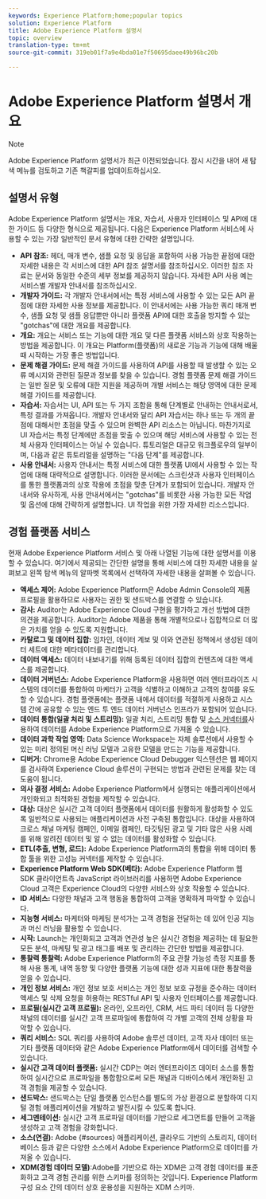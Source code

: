 ```yaml
---
keywords: Experience Platform;home;popular topics
solution: Experience Platform
title: Adobe Experience Platform 설명서
topic: overview
translation-type: tm+mt
source-git-commit: 319eb01f7a9e4bda01e7f50695daee49b96bc20b

---
```



# Adobe Experience Platform 설명서 개요

>[!NOTE]
>Adobe Experience Platform 설명서가 최근 이전되었습니다. 잠시 시간을 내어 새 탐색 메뉴를 검토하고 기존 책갈피를 업데이트하십시오.

## 설명서 유형

Adobe Experience Platform 설명서는 개요, 자습서, 사용자 인터페이스 및 API에 대한 가이드 등 다양한 형식으로 제공됩니다. 다음은 Experience Platform 서비스에 사용할 수 있는 가장 일반적인 문서 유형에 대한 간략한 설명입니다.

* **API 참조:** 헤더, 매개 변수, 샘플 요청 및 응답을 포함하여 사용 가능한 끝점에 대한 자세한 내용은 각 서비스에 대한 API 참조 설명서를 참조하십시오. 이러한 참조 자료는 문서와 동일한 수준의 세부 정보를 제공하지 않습니다. 자세한 API 사용 예는 서비스별 개발자 안내서를 참조하십시오.
* **개발자 가이드:** 각 개발자 안내서에서는 특정 서비스에 사용할 수 있는 모든 API 끝점에 대한 자세한 사용 정보를 제공합니다. 이 안내서에는 사용 가능한 쿼리 매개 변수, 샘플 요청 및 샘플 응답뿐만 아니라 플랫폼 API에 대한 호출을 방지할 수 있는 &quot;gotchas&quot;에 대한 개요를 제공합니다.
* **개요:** 개요는 서비스 또는 기능에 대한 개요 및 다른 플랫폼 서비스와 상호 작용하는 방법을 제공합니다. 이 개요는 Platform(플랫폼)의 새로운 기능과 기능에 대해 배울 때 시작하는 가장 좋은 방법입니다.
* **문제 해결 가이드:** 문제 해결 가이드를 사용하여 API를 사용할 때 발생할 수 있는 오류 메시지와 관련된 질문과 정보를 찾을 수 있습니다. 경험 플랫폼 문제 해결 가이드는 일반 질문 및 오류에 대한 지원을 제공하며 개별 서비스는 해당 영역에 대한 문제 해결 가이드를 제공합니다.
* **자습서:** 자습서는 UI, API 또는 두 가지 조합을 통해 단계별로 안내하는 안내서로서, 특정 결과를 가져옵니다. 개발자 안내서와 달리 API 자습서는 하나 또는 두 개의 끝점에 대해서만 초점을 맞출 수 있으며 완벽한 API 리소스는 아닙니다. 마찬가지로 UI 자습서는 특정 단계에만 초점을 맞출 수 있으며 해당 서비스에 사용할 수 있는 전체 사용자 인터페이스는 아닐 수 있습니다. 튜토리얼은 대규모 워크플로우의 일부이며, 다음과 같은 튜토리얼을 설명하는 &quot;다음 단계&quot;를 제공합니다.
* **사용 안내서:** 사용자 안내서는 특정 서비스에 대한 플랫폼 UI에서 사용할 수 있는 작업에 대해 대략적으로 설명합니다. 이러한 문서에는 스크린샷과 사용자 인터페이스를 통한 플랫폼과의 상호 작용에 초점을 맞춘 단계가 포함되어 있습니다. 개발자 안내서와 유사하게, 사용 안내서에서는 &quot;gotchas&quot;를 비롯한 사용 가능한 모든 작업 및 옵션에 대해 간략하게 설명합니다. UI 작업을 위한 가장 자세한 리소스입니다.

## 경험 플랫폼 서비스

현재 Adobe Experience Platform 서비스 및 아래 나열된 기능에 대한 설명서를 이용할 수 있습니다. 여기에서 제공되는 간단한 설명을 통해 서비스에 대한 자세한 내용을 살펴보고 왼쪽 탐색 메뉴의 알파벳 목록에서 선택하여 자세한 내용을 살펴볼 수 있습니다.

* **액세스 제어:** Adobe Experience Platform은 Adobe Admin Console의 제품 프로필을 활용하므로 사용자는 권한 및 샌드박스를 연결할 수 있습니다.
* **감사:** Auditor는 Adobe Experience Cloud 구현을 평가하고 개선 방법에 대한 의견을 제공합니다. Auditor는 Adobe 제품을 통해 개별적으로나 집합적으로 더 많은 가치를 얻을 수 있도록 지원합니다.
* **카탈로그 및 데이터 집합:** 임차인, 데이터 계보 및 이와 연관된 정책에서 생성된 데이터 세트에 대한 메타데이터를 관리합니다.
* **데이터 액세스:** 데이터 내보내기를 위해 등록된 데이터 집합의 컨텐츠에 대한 액세스를 제공합니다.
* **데이터 거버넌스:** Adobe Experience Platform을 사용하면 여러 엔터프라이즈 시스템의 데이터를 통합하여 마케터가 고객을 식별하고 이해하고 고객의 참여를 유도할 수 있습니다. 경험 플랫폼에는 플랫폼 내에서 데이터를 적절하게 사용하고 시스템 간에 공유할 수 있는 엔드 투 엔드 데이터 거버넌스 인프라가 포함되어 있습니다.
* **데이터 통합(일괄 처리 및 스트리밍):** 일괄 처리, 스트리밍 통합 및 [소스 커넥터를](#sources)사용하여 데이터를 Adobe Experience Platform으로 가져올 수 있습니다.
* **데이터 과학 작업 영역:** Data Science Workspace는 자체 솔루션에서 사용할 수 있는 미리 정의된 머신 러닝 모델과 고유한 모델을 만드는 기능을 제공합니다.
* **디버거:** Chrome용 Adobe Experience Cloud Debugger 익스텐션은 웹 페이지를 검사하여 Experience Cloud 솔루션이 구현되는 방법과 관련된 문제를 찾는 데 도움이 됩니다.
* **의사 결정 서비스:** Adobe Experience Platform에서 실행되는 애플리케이션에서 개인화되고 최적화된 경험을 제작할 수 있습니다.
* **대상:** 대상은 실시간 고객 데이터 플랫폼에서 데이터를 원활하게 활성화할 수 있도록 일반적으로 사용되는 애플리케이션과 사전 구축된 통합입니다. 대상을 사용하여 크로스 채널 마케팅 캠페인, 이메일 캠페인, 타깃팅된 광고 및 기타 많은 사용 사례를 위해 알려진 데이터 및 알 수 없는 데이터를 활성화할 수 있습니다.
* **ETL(추출, 변형, 로드):** Adobe Experience Platform과의 통합을 위해 데이터 통합 툴을 위한 고성능 커넥터를 제작할 수 있습니다.
* **Experience Platform Web SDK(베타):** Adobe Experience Platform 웹 SDK 클라이언트측 JavaScript 라이브러리를 사용하면 Adobe Experience Cloud 고객은 Experience Cloud의 다양한 서비스와 상호 작용할 수 있습니다.
* **ID 서비스:** 다양한 채널과 고객 행동을 통합하여 고객을 명확하게 파악할 수 있습니다.
* **지능형 서비스:** 마케터와 마케팅 분석가는 고객 경험을 전달하는 데 있어 인공 지능과 머신 러닝을 활용할 수 있습니다.
* **시작:** Launch는 개인화되고 고객과 연관성 높은 실시간 경험을 제공하는 데 필요한 모든 분석, 마케팅 및 광고 태그를 배포 및 관리하는 간단한 방법을 제공합니다.
* **통찰력 통찰력:** Adobe Experience Platform의 주요 관찰 가능성 측정 지표를 통해 사용 통계, 내역 동향 및 다양한 플랫폼 기능에 대한 성과 지표에 대한 통찰력을 얻을 수 있습니다.
* **개인 정보 서비스:** 개인 정보 보호 서비스는 개인 정보 보호 규정을 준수하는 데이터 액세스 및 삭제 요청을 허용하는 RESTful API 및 사용자 인터페이스를 제공합니다.
* **프로필(실시간 고객 프로필):** 온라인, 오프라인, CRM, 서드 파티 데이터 등 다양한 채널의 데이터를 실시간 고객 프로파일에 통합하여 각 개별 고객의 전체 상황을 파악할 수 있습니다.
* **쿼리 서비스:** SQL 쿼리를 사용하여 Adobe 솔루션 데이터, 고객 자사 데이터 또는 기타 플랫폼 데이터와 같은 Adobe Experience Platform에서 데이터를 검색할 수 있습니다.
* **실시간 고객 데이터 플랫폼:** 실시간 CDP는 여러 엔터프라이즈 데이터 소스를 통합하여 실시간으로 프로파일을 통합함으로써 모든 채널과 디바이스에서 개인화된 고객 경험을 제공할 수 있습니다.
* **샌드박스:** 샌드박스는 단일 플랫폼 인스턴스를 별도의 가상 환경으로 분할하여 디지털 경험 애플리케이션을 개발하고 발전시킬 수 있도록 합니다.
* **세그멘테이션:** 실시간 고객 프로파일 데이터를 기반으로 세그먼트를 만들어 고객을 생성하고 고객 경험을 강화합니다.
* **소스(연결):** Adobe {#sources} 애플리케이션, 클라우드 기반의 스토리지, 데이터베이스 등과 같은 다양한 소스에서 Adobe Experience Platform으로 데이터를 가져올 수 있습니다.
* **XDM(경험 데이터 모델)**:Adobe를 기반으로 하는 XDM은 고객 경험 데이터를 표준화하고 고객 경험 관리를 위한 스키마를 정의하는 것입니다. Experience Platform 구성 요소 간의 데이터 상호 운용성을 지원하는 XDM 스키마.